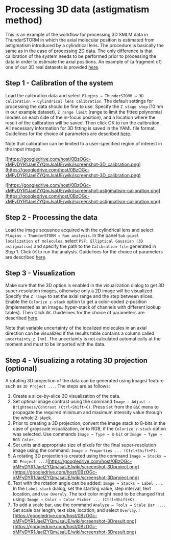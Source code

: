 # Processing 3D data (astigmatism method) #

This is an example of the workflow for processing 3D SMLM data in ThunderSTORM in which the axial molecular position is estimated from astigmatism introduced by a cylindrical lens. The procedure is basically the same as in the case of processing 2D data. The only difference is that calibration of the system needs to be performed prior to processing the data in order to estimate the axial positions. An example of (a fragment of) one of our 3D real datasets is provided [here](https://googledrive.com/host/0BzOGc-xMFyDYR1JaelZYQmJsaUE/data/12%20+%20cyl%20lens.zip).




## Step 1 - Calibration of the system ##
Load the calibration data and select `Plugins → ThunderSTORM → 3D calibration → Cylindrical lens calibration`. The default settings for processing the data should be fine to use. Specify the `Z stage step` (10 nm in our example dataset), `Z range limit` (range to limit the fitted polynomial models on each side of the in-focus position), and a location where the result of the calibration will be saved. Then click OK to run the calibration. All necessary information for 3D fitting is saved in the YAML file format. Guidelines for the choice of parameters are described [here](Guidelines#3D_calibration.md).

Note that calibration can be limited to a user-specified region of interest in the input images.

![https://googledrive.com/host/0BzOGc-xMFyDYR1JaelZYQmJsaUE/wiki/screenshot-3D_calibration.png](https://googledrive.com/host/0BzOGc-xMFyDYR1JaelZYQmJsaUE/wiki/screenshot-3D_calibration.png)

![https://googledrive.com/host/0BzOGc-xMFyDYR1JaelZYQmJsaUE/wiki/screenshot-astigmatism-calibration.png](https://googledrive.com/host/0BzOGc-xMFyDYR1JaelZYQmJsaUE/wiki/screenshot-astigmatism-calibration.png)


## Step 2 - Processing the data ##
Load the image sequence acquired with the cylindrical lens and select `Plugins → ThunderSTORM → Run analysis`. In the panel `Sub-pixel localization of molecules`, select `PSF: Elliptical Gaussian (3D astigmatism)` and specify the path to the `Calibration file` generated in Step 1. Click `OK` to run the analysis. Guidelines for the choice of parameters are described [here](Guidelines#Processing_the_data.md).


## Step 3 - Visualization ##
Make sure that the 3D option is enabled in the visualization dialog to get 3D super-resolution images, otherwise only a 2D image will be visualized. Specify the `Z range` to set the axial range and the step between slices. Enable the `Colorize z-stack` option to get a color-coded z-position (implemented as an ImageJ hyper-stack of channels with different lookup tables). Then Click `OK`. Guidelines for the choice of parameters are described [here](Guidelines#Visualization.md).

Note that variable uncertainty of the localized molecules in an axial direction can be visualized if the results table contains a column called `uncertainty_z [nm]`. The uncertainty is not calculated automatically at the moment and must to be imported with the data.

## Step 4 - Visualizing a rotating 3D projection (optional) ##
A rotating 3D projection of the data can be generated using ImageJ feature such as `3D Project ...`. The steps are as follows:

  1. Create a slice-by-slice 3D visualization of the data.
  1. Set optimal image contrast using the command `Image → Adjust → Brightness/Contrast (Ctrl+Shift+C)`. Press `Set` from the `B&C` menu to propagate the required minimum and maximum intensity value through the whole Z-stack.
  1. Prior to creating a 3D projection, convert the image stack to 8-bits in the case of grayscale visualization, or to RGB, if the `Colorize z-stack` option was selected. Use commands `Image → Type → 8-bit` or `Image → Type → RGB Color`.
  1. Set units and appropriate size of pixels for the final super-resolution image using the command: `Image → Properties ... (Ctrl+Shift+P)`.
  1. A rotating 3D projection is created using the command `Image → Stacks → 3D Project ...`.![https://googledrive.com/host/0BzOGc-xMFyDYR1JaelZYQmJsaUE/wiki/screenshot-3Dproject.png](https://googledrive.com/host/0BzOGc-xMFyDYR1JaelZYQmJsaUE/wiki/screenshot-3Dproject.png)
  1. Text with the rotation angle can be added: `Image → Stacks → Label ...`. In the `Label stack` dialog, set the starting value, step interval, text location, and `Use Overaly`. The text color might need to be changed first using: `Image → Color → Color Picker ... (Ctrl+Shift+K)`.
  1. To add a scale bar, use the command `Analyze → Tools → Scale Bar ...`. Set scale bar length, text size, location, and select `Overlay`.
![https://googledrive.com/host/0BzOGc-xMFyDYR1JaelZYQmJsaUE/wiki/screenshot-3Dresult.png](https://googledrive.com/host/0BzOGc-xMFyDYR1JaelZYQmJsaUE/wiki/screenshot-3Dresult.png)